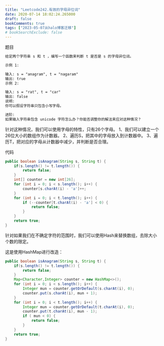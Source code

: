 ```yaml
---
title: "Leetcode242.有效的字母异位词"
date: 2020-07-14 18:02:24.265000
draft: false
bookComments: true
tags: ["2023-05-07从halo博客迁移"]
# bookSearchExclude: false
---
```

题目
```txt
给定两个字符串 s 和 t ，编写一个函数来判断 t 是否是 s 的字母异位词。

示例 1:

输入: s = "anagram", t = "nagaram"
输出: true
示例 2:

输入: s = "rat", t = "car"
输出: false
说明:
你可以假设字符串只包含小写字母。

进阶:
如果输入字符串包含 unicode 字符怎么办？你能否调整你的解法来应对这种情况？
```
针对这种情况，我们可以使用字母的特性，只有26个字母。
1、我们可以建立一个26位大小的数组作为计数器。
2、遍历S，把其中的字母放入到计数器中。
3、遍历T，把对应的字母从计数器中减少，并判断是否合理。

代码
```java
public boolean isAnagram(String s, String t) {
    if(s.length() != t.length()) {
        return false;
    }
    int[] counter = new int[26];
    for (int i = 0; i < s.length(); i++) {
        counter[s.charAt(i) - 'a']++;
    }
    for (int i = 0; i < t.length(); i++) {
        if (--counter[t.charAt(i) - 'a'] < 0) {
            return false;
        }
    }
    return true;
}
```

针对如果我们在不确定字符的范围时，我们可以使用Hash来替换数组，去除大小个数的限定。

这是使用HashMap进行改造：
```java
public boolean isAnagram(String s, String t) {
    if(s.length() != t.length()) {
        return false;
    }
    Map<Character,Integer> counter = new HashMap<>();
    for (int i = 0; i < s.length(); i++) {
        Integer mun = counter.getOrDefault(s.charAt(i), 0);
        counter.put(s.charAt(i), mun + 1);
    }
    for (int i = 0; i < t.length(); i++) {
        Integer mun = counter.getOrDefault(t.charAt(i), 0);
        counter.put(t.charAt(i), mun - 1);
        if ( mun < 0) {
            return false;
        }
    }
    return true;
}
```